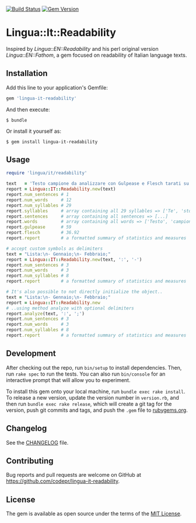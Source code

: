 [![Build Status](https://travis-ci.org/codepr/lingua-it-readability.svg?branch=master)](https://travis-ci.org/codepr/lingua-it-readability)
[![Gem Version](https://badge.fury.io/rb/lingua-it-readability.svg)](https://badge.fury.io/rb/lingua-it-readability)

# Lingua::It::Readability

Inspired by _Lingua::EN::Readability_ and his perl original version _Lingua::EN::Fathom_, a gem focused on readability of Italian language texts.

## Installation

Add this line to your application's Gemfile:

```ruby
gem 'lingua-it-readability'
```

And then execute:

    $ bundle

Or install it yourself as:

    $ gem install lingua-it-readability

## Usage

```ruby
require 'lingua/it/readability'

text   = 'Testo campione da analizzare con Gulpease e Flesch tarati su lingua Italiana.'
report = Lingua::IT::Readability.new(text)
report.num_sentences # 1
report.num_words     # 12
report.num_syllables # 29
report.syllables     # array containing all 29 syllables => ['Te', 'sto', 'cam', 'pio', 'ne', ... ,]
report.sentences     # array containing all sentences => [...]
report.words         # array containing all words => ['Testo', 'campione', 'da', 'analizzare', ... ,]
report.gulpease      # 59
report.flesch        # 36.92
report.report        # a formatted summary of statistics and measures

# accept custom symbols as delimiters
text = "Lista:\n- Gennaio;\n- Febbraio;"
report = Lingua::IT::Readability.new(text, ':', '-')
report.num_sentences # 3
report.num_words     # 3
report.num_syllables # 8
report.report        # a formatted summary of statistics and measures

# It's also possible to not directly initialize the object..
text = "Lista:\n- Gennaio;\n- Febbraio;"
report = Lingua::IT::Readability.new
# ..using method analyze with optional delimiters
report.analyze(text, ':', ';')
report.num_sentences # 3
report.num_words     # 3
report.num_syllables # 8
report.report        # a formatted summary of statistics and measures
```

## Development

After checking out the repo, run `bin/setup` to install dependencies. Then, run `rake spec` to run the tests. You can also run `bin/console` for an interactive prompt that will allow you to experiment.

To install this gem onto your local machine, run `bundle exec rake install`. To release a new version, update the version number in `version.rb`, and then run `bundle exec rake release`, which will create a git tag for the version, push git commits and tags, and push the `.gem` file to [rubygems.org](https://rubygems.org).

## Changelog

See the [CHANGELOG](CHANGELOG.md) file.

## Contributing

Bug reports and pull requests are welcome on GitHub at https://github.com/codepr/lingua-it-readability.


## License

The gem is available as open source under the terms of the [MIT License](http://opensource.org/licenses/MIT).

